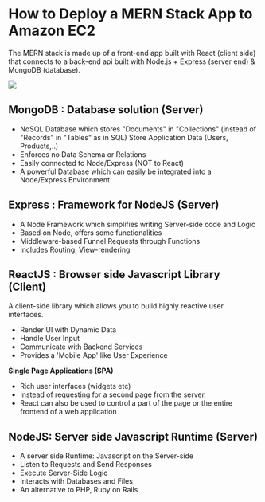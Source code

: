 # How to Deploy a MERN Stack App to Amazon EC2

The MERN stack is made up of a front-end app built with React (client side) that connects to a back-end api built with Node.js + Express (server end) & MongoDB (database). 

![](https://webimages.mongodb.com/_com_assets/cms/mern-stack-b9q1kbudz0.png?auto=format%2Ccompress)

## MongoDB : Database solution  (Server)
- NoSQL Database which stores "Documents" in "Collections" (instead of "Records" in "Tables" as in SQL)
Store Application Data (Users, Products,..)
- Enforces no Data Schema or Relations 
- Easily connected to Node/Express (NOT to React) 
- A powerful Database which can easily be integrated into a Node/Express Environment 

## Express : Framework for NodeJS  (Server)
- A Node Framework which simplifies writing Server-side code and Logic 
- Based on Node, offers some functionalities 
- Middleware-based Funnel Requests through Functions 
- Includes Routing, View-rendering 

## ReactJS : Browser side Javascript Library  (Client)


A client-side library which allows you to build highly reactive user interfaces. 
- Render UI with Dynamic Data
- Handle User Input
- Communicate with Backend Services 
- Provides a 'Mobile App' like User Experience 

__Single Page Applications (SPA)__ 
- Rich user interfaces (widgets etc)
- Instead of requesting for a second page from the server. 
- React can also be used to control a part of the page or the entire frontend of a web application



## NodeJS: Server side Javascript Runtime (Server)
- A server side Runtime: Javascript on the Server-side
- Listen to Requests and Send Responses 
- Execute Server-Side Logic 
- Interacts with Databases and Files
- An alternative to PHP, Ruby on Rails


